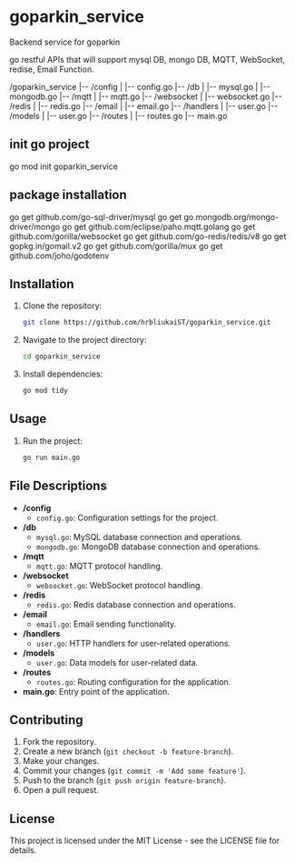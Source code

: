 # goparkin_service

Backend service for goparkin

go restful APIs that will support mysql DB, mongo DB, MQTT, WebSocket, redise, Email Function.

/goparkin_service
|-- /config
| |-- config.go
|-- /db
| |-- mysql.go
| |-- mongodb.go
|-- /mqtt
| |-- mqtt.go
|-- /websocket
| |-- websocket.go
|-- /redis
| |-- redis.go
|-- /email
| |-- email.go
|-- /handlers
| |-- user.go
|-- /models
| |-- user.go
|-- /routes
| |-- routes.go
|-- main.go

## init go project

go mod init goparkin_service

## package installation

go get github.com/go-sql-driver/mysql
go get go.mongodb.org/mongo-driver/mongo
go get github.com/eclipse/paho.mqtt.golang
go get github.com/gorilla/websocket
go get github.com/go-redis/redis/v8
go get gopkg.in/gomail.v2
go get github.com/gorilla/mux
go get github.com/joho/godotenv

## Installation

1. Clone the repository:
   ```sh
   git clone https://github.com/hrbliukaiST/goparkin_service.git
   ```
2. Navigate to the project directory:
   ```sh
   cd goparkin_service
   ```
3. Install dependencies:
   ```sh
   go mod tidy
   ```

## Usage

1. Run the project:
   ```sh
   go run main.go
   ```

## File Descriptions

- **/config**
  - `config.go`: Configuration settings for the project.
- **/db**
  - `mysql.go`: MySQL database connection and operations.
  - `mongodb.go`: MongoDB database connection and operations.
- **/mqtt**
  - `mqtt.go`: MQTT protocol handling.
- **/websocket**
  - `websocket.go`: WebSocket protocol handling.
- **/redis**
  - `redis.go`: Redis database connection and operations.
- **/email**
  - `email.go`: Email sending functionality.
- **/handlers**
  - `user.go`: HTTP handlers for user-related operations.
- **/models**
  - `user.go`: Data models for user-related data.
- **/routes**
  - `routes.go`: Routing configuration for the application.
- **main.go**: Entry point of the application.

## Contributing

1. Fork the repository.
2. Create a new branch (`git checkout -b feature-branch`).
3. Make your changes.
4. Commit your changes (`git commit -m 'Add some feature'`).
5. Push to the branch (`git push origin feature-branch`).
6. Open a pull request.

## License

This project is licensed under the MIT License - see the LICENSE file for details.
